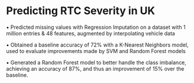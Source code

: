 # Predicting RTC Severity in UK
 ▪ Predicted missing values with Regression Imputation on a dataset with 1 million entries & 48 features, augmented by interpolating vehicle data 
 
 ▪ Obtained a baseline accuracy of 72% with a K-Nearest Neighbors model, used to evaluate improvements made by SVM and Random Forest models 
 
 ▪ Generated a Random Forest model to better handle the class imbalance, achieving an accuracy of 87%, and thus an improvement of 15% over the baseline.

